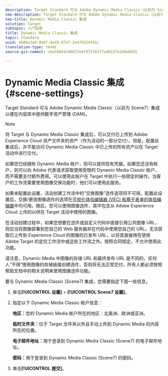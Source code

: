 ```yaml
---
description: Target Standard 可与 Adobe Dynamic Media Classic（以前为 Scene7）集成以便在内容库中提供数字资产管理 (DAM)。
seo-description: Target Standard 可与 Adobe Dynamic Media Classic（以前为 Scene7）集成以便在内容库中提供数字资产管理 (DAM)。
seo-title: Dynamic Media Classic 集成
solution: Target
subtopic: 入门指南
title: Dynamic Media Classic 集成
topic: Standard
uuid: 4b06a3ed-0e87-4e49-874f-2e479324f81c
translation-type: tm+mt
source-git-commit: c6a59843c80017e6f072f65ffad822fe198ebb55

---
```



# Dynamic Media Classic 集成{#scene-settings}

Target Standard 可与 Adobe Dynamic Media Classic（以前为 Scene7）集成以便在内容库中提供数字资产管理 (DAM)。

>[!NOTE]
>
>将 Target 与 Dynamic Media Classic 集成后，可以交付已上传到 Adobe Experience Cloud 资产文件夹的资产（作为活动的一部分交付）。但是，配置此集成后，并不能访问 Dynamic Media Classic 中已上传的所有资产以在 Target 活动中进行交付。

如果您已经拥有 Dynamic Media 帐户，则可以提供现有凭据。如果您还没有帐户，则可以向 Adobe 代表请求获取使用受限的 Dynamic Media Classic 帐户，而不需要支付额外费用。可以使用此帐户在 Target 中执行一些限定的操作。当客户的工作流需要使用图像交换功能时，他们可以使用此服务。

如果未配置此设置，活动创建工作流中的“交换图像”选件选项将不可用。配置此设置后，交换/更改图像选件的选项在[可视化体验编辑器 (VEC) 和基于表单的体验编辑器](../c-experiences/experiences.md#concept_A2E10F6AFB3D4AEAB6951EE14688848D)中均可用。随后，您可以使用图像选件，其中包含从 Adobe Experience Cloud 上传的以供在 Target 活动中使用的图像。

在活动创建过程中，如果您想要在选件或自定义代码中直接引用公共图像 URL，则应当将图像部署到您自己的 Web 服务器并在代码中使用您自己的 URL。无法获取已上传到 Experience Cloud 的图像的已发布 URL，以将其直接用在使用 Adobe Target 的定位工作流中或这些工作流之外。按照合同规定，不允许使用此功能。

请注意，Dynamic Media 中图像的存储 URL 和最终发布 URL 是不同的，任何人“不得”使用图像的存储链接创建选件，否则将无法正常交付。所有人都必须按照帮助文档中的相关说明来使用图像选件功能。

要与 Dynamic Media Classic (Scene7) 集成，您需要指定下面一些信息。

1. 单击&#x200B;**[!UICONTROL 设置]** &gt; **[!UICONTROL Scene7 设置]**。
1. 指定以下 Dynamic Media Classic 帐户信息：

   **地区：**&#x200B;您的 Dynamic Media 帐户所在的地区：北美洲、欧洲或亚洲。

   **临时文件夹：**&#x200B;位于 Target 文件夹以外且手动上传到 Dynamic Media 的内容所在的位置。

   **电子邮件地址：**&#x200B;用于登录到 Dynamic Media Classic (Scene7) 的电子邮件地址。

   **密码：**&#x200B;用于登录到 Dynamic Media Classic (Scene7) 的密码。
1. 单击&#x200B;**[!UICONTROL 提交]**。
